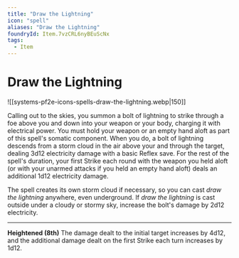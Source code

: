 ```yaml
---
title: "Draw the Lightning"
icon: "spell"
aliases: "Draw the Lightning"
foundryId: Item.7vzCRL6nyBEuScNx
tags:
  - Item
---
```


# Draw the Lightning
![[systems-pf2e-icons-spells-draw-the-lightning.webp|150]]

Calling out to the skies, you summon a bolt of lightning to strike through a foe above you and down into your weapon or your body, charging it with electrical power. You must hold your weapon or an empty hand aloft as part of this spell's somatic component. When you do, a bolt of lightning descends from a storm cloud in the air above your and through the target, dealing 3d12 electricity damage with a basic Reflex save. For the rest of the spell's duration, your first Strike each round with the weapon you held aloft (or with your unarmed attacks if you held an empty hand aloft) deals an additional 1d12 electricity damage.

The spell creates its own storm cloud if necessary, so you can cast _draw the lightning_ anywhere, even underground. If _draw the lightning_ is cast outside under a cloudy or stormy sky, increase the bolt's damage by 2d12 electricity.

* * *

**Heightened (8th)** The damage dealt to the initial target increases by 4d12, and the additional damage dealt on the first Strike each turn increases by 1d12.
